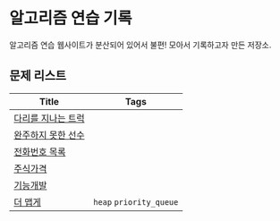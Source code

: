 # 알고리즘 연습 기록

알고리즘 연습 웹사이트가 분산되어 있어서 불편! 모아서 기록하고자 만든 저장소.

## 문제 리스트

| Title                                                         | Tags                    |
| ------------------------------------------------------------- | ----------------------- |
| [다리를 지나는 트럭](programmers.co.kr/다리를-지나는-트럭.md) |                         |
| [완주하지 못한 선수](programmers.co.kr/완주하지-못한-선수.md) |                         |
| [전화번호 목록](programmers.co.kr/전화번호-목록.md)           |                         |
| [주식가격](programmers.co.kr/주식가격.md)                     |                         |
| [기능개발](programmers.co.kr/기능개발.md)                     |                         |
| [더 맵게](programmers.co.kr/더-맵게.md)                       | `heap` `priority_queue` |
